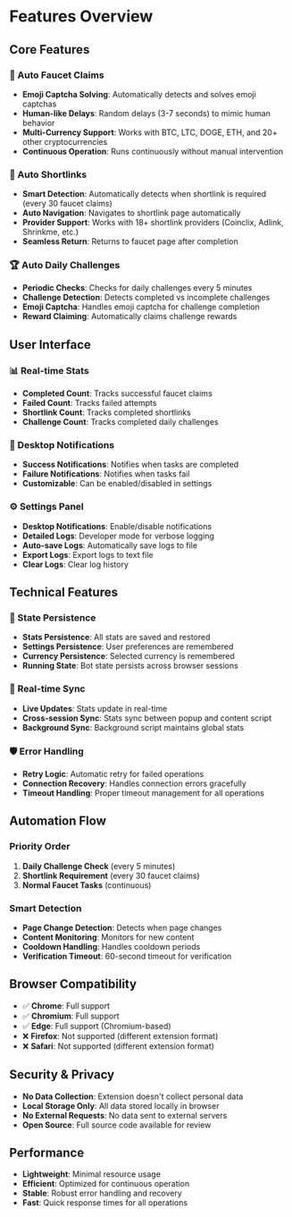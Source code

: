 # Features Overview

## Core Features

### 🤖 Auto Faucet Claims
- **Emoji Captcha Solving**: Automatically detects and solves emoji captchas
- **Human-like Delays**: Random delays (3-7 seconds) to mimic human behavior
- **Multi-Currency Support**: Works with BTC, LTC, DOGE, ETH, and 20+ other cryptocurrencies
- **Continuous Operation**: Runs continuously without manual intervention

### 🔗 Auto Shortlinks
- **Smart Detection**: Automatically detects when shortlink is required (every 30 faucet claims)
- **Auto Navigation**: Navigates to shortlink page automatically
- **Provider Support**: Works with 18+ shortlink providers (Coinclix, Adlink, Shrinkme, etc.)
- **Seamless Return**: Returns to faucet page after completion

### 🏆 Auto Daily Challenges
- **Periodic Checks**: Checks for daily challenges every 5 minutes
- **Challenge Detection**: Detects completed vs incomplete challenges
- **Emoji Captcha**: Handles emoji captcha for challenge completion
- **Reward Claiming**: Automatically claims challenge rewards

## User Interface

### 📊 Real-time Stats
- **Completed Count**: Tracks successful faucet claims
- **Failed Count**: Tracks failed attempts
- **Shortlink Count**: Tracks completed shortlinks
- **Challenge Count**: Tracks completed daily challenges

### 🔔 Desktop Notifications
- **Success Notifications**: Notifies when tasks are completed
- **Failure Notifications**: Notifies when tasks fail
- **Customizable**: Can be enabled/disabled in settings

### ⚙️ Settings Panel
- **Desktop Notifications**: Enable/disable notifications
- **Detailed Logs**: Developer mode for verbose logging
- **Auto-save Logs**: Automatically save logs to file
- **Export Logs**: Export logs to text file
- **Clear Logs**: Clear log history

## Technical Features

### 💾 State Persistence
- **Stats Persistence**: All stats are saved and restored
- **Settings Persistence**: User preferences are remembered
- **Currency Persistence**: Selected currency is remembered
- **Running State**: Bot state persists across browser sessions

### 🔄 Real-time Sync
- **Live Updates**: Stats update in real-time
- **Cross-session Sync**: Stats sync between popup and content script
- **Background Sync**: Background script maintains global stats

### 🛡️ Error Handling
- **Retry Logic**: Automatic retry for failed operations
- **Connection Recovery**: Handles connection errors gracefully
- **Timeout Handling**: Proper timeout management for all operations

## Automation Flow

### Priority Order
1. **Daily Challenge Check** (every 5 minutes)
2. **Shortlink Requirement** (every 30 faucet claims)
3. **Normal Faucet Tasks** (continuous)

### Smart Detection
- **Page Change Detection**: Detects when page changes
- **Content Monitoring**: Monitors for new content
- **Cooldown Handling**: Handles cooldown periods
- **Verification Timeout**: 60-second timeout for verification

## Browser Compatibility

- ✅ **Chrome**: Full support
- ✅ **Chromium**: Full support
- ✅ **Edge**: Full support (Chromium-based)
- ❌ **Firefox**: Not supported (different extension format)
- ❌ **Safari**: Not supported (different extension format)

## Security & Privacy

- **No Data Collection**: Extension doesn't collect personal data
- **Local Storage Only**: All data stored locally in browser
- **No External Requests**: No data sent to external servers
- **Open Source**: Full source code available for review

## Performance

- **Lightweight**: Minimal resource usage
- **Efficient**: Optimized for continuous operation
- **Stable**: Robust error handling and recovery
- **Fast**: Quick response times for all operations
